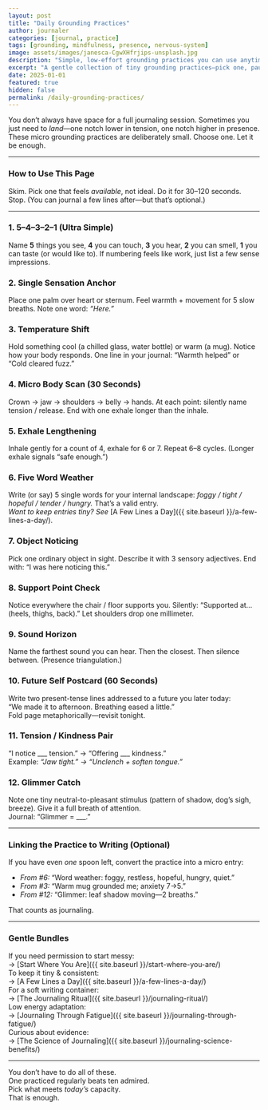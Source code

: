 ```yaml
---
layout: post
title: "Daily Grounding Practices"
author: journaler
categories: [journal, practice]
tags: [grounding, mindfulness, presence, nervous-system]
image: assets/images/janesca-CgwXHfrjips-unsplash.jpg
description: "Simple, low-effort grounding practices you can use anytime—tiny sensory resets, breath cues, and micro journaling prompts."
excerpt: "A gentle collection of tiny grounding practices—pick one, pause a minute, return to yourself."
date: 2025-01-01
featured: true
hidden: false
permalink: /daily-grounding-practices/
---
```


You don’t always have space for a full journaling session. Sometimes you just need to *land*—one notch lower in tension, one notch higher in presence. These micro grounding practices are deliberately small. Choose one. Let it be enough.

---

### How to Use This Page
Skim. Pick one that feels *available*, not ideal. Do it for 30–120 seconds. Stop. (You can journal a few lines after—but that’s optional.)

---

### 1. 5–4–3–2–1 (Ultra Simple)  
Name **5** things you see, **4** you can touch, **3** you hear, **2** you can smell, **1** you can taste (or would like to). If numbering feels like work, just list a few sense impressions.

### 2. Single Sensation Anchor  
Place one palm over heart or sternum. Feel warmth + movement for 5 slow breaths. Note one word: *“Here.”*

### 3. Temperature Shift  
Hold something cool (a chilled glass, water bottle) or warm (a mug). Notice how your body responds. One line in your journal: “Warmth helped” or “Cold cleared fuzz.”

### 4. Micro Body Scan (30 Seconds)  
Crown → jaw → shoulders → belly → hands. At each point: silently name tension / release. End with one exhale longer than the inhale.

### 5. Exhale Lengthening  
Inhale gently for a count of 4, exhale for 6 or 7. Repeat 6–8 cycles. (Longer exhale signals “safe enough.”)

### 6. Five Word Weather  
Write (or say) 5 single words for your internal landscape: *foggy / tight / hopeful / tender / hungry.* That’s a valid entry.  
*Want to keep entries tiny? See* [A Few Lines a Day]({{ site.baseurl }}/a-few-lines-a-day/).

### 7. Object Noticing  
Pick one ordinary object in sight. Describe it with 3 sensory adjectives. End with: “I was here noticing this.”

### 8. Support Point Check  
Notice everywhere the chair / floor supports you. Silently: “Supported at… (heels, thighs, back).” Let shoulders drop one millimeter.

### 9. Sound Horizon  
Name the farthest sound you can hear. Then the closest. Then silence between. (Presence triangulation.)

### 10. Future Self Postcard (60 Seconds)  
Write two present-tense lines addressed to a future you later today:  
“We made it to afternoon. Breathing eased a little.”  
Fold page metaphorically—revisit tonight.

### 11. Tension / Kindness Pair  
“I notice ___ tension.” → “Offering ___ kindness.”  
Example: *“Jaw tight.” → “Unclench + soften tongue.”*

### 12. Glimmer Catch  
Note one tiny neutral-to-pleasant stimulus (pattern of shadow, dog’s sigh, breeze). Give it a full breath of attention.  
Journal: “Glimmer = ___.”

---

### Linking the Practice to Writing (Optional)

If you have even *one* spoon left, convert the practice into a micro entry:
- *From #6:* “Word weather: foggy, restless, hopeful, hungry, quiet.”
- *From #3:* “Warm mug grounded me; anxiety 7→5.”
- *From #12:* “Glimmer: leaf shadow moving—2 breaths.”

That counts as journaling.

---

### Gentle Bundles  
If you need permission to start messy:  
→ [Start Where You Are]({{ site.baseurl }}/start-where-you-are/)  
To keep it tiny & consistent:  
→ [A Few Lines a Day]({{ site.baseurl }}/a-few-lines-a-day/)  
For a soft writing container:  
→ [The Journaling Ritual]({{ site.baseurl }}/journaling-ritual/)  
Low energy adaptation:  
→ [Journaling Through Fatigue]({{ site.baseurl }}/journaling-through-fatigue/)  
Curious about evidence:  
→ [The Science of Journaling]({{ site.baseurl }}/journaling-science-benefits/)

---

You don’t have to do all of these.  
One practiced regularly beats ten admired.  
Pick what meets *today’s* capacity.  
That is enough.
